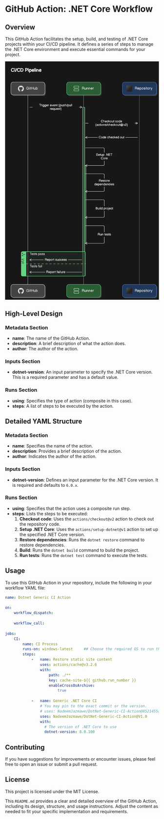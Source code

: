 # GitHub Action: .NET Core Workflow


## Overview

This GitHub Action facilitates the setup, build, and testing of .NET Core projects within your CI/CD pipeline. It defines a series of steps to manage the .NET Core environment and execute essential commands for your project.

![GitHub Action Diagram](https://github.com/NadeemJazmawe/DotNet-Generic-CI-Action/blob/main/images/action-diagram.png)

## High-Level Design

### Metadata Section

- **name**: The name of the GitHub Action.
- **description**: A brief description of what the action does.
- **author**: The author of the action.

### Inputs Section

- **dotnet-version**: An input parameter to specify the .NET Core version. This is a required parameter and has a default value.

### Runs Section

- **using**: Specifies the type of action (composite in this case).
- **steps**: A list of steps to be executed by the action.

## Detailed YAML Structure

### Metadata Section

- **name**: Specifies the name of the action.
- **description**: Provides a brief description of the action.
- **author**: Indicates the author of the action.

### Inputs Section

- **dotnet-version**: Defines an input parameter for the .NET Core version. It is required and defaults to `6.0.x`.

### Runs Section

- **using**: Specifies that the action uses a composite run step.
- **steps**: Lists the steps to be executed:
  1. **Checkout code**: Uses the `actions/checkout@v2` action to check out the repository code.
  2. **Setup .NET Core**: Uses the `actions/setup-dotnet@v1` action to set up the specified .NET Core version.
  3. **Restore dependencies**: Runs the `dotnet restore` command to restore dependencies.
  4. **Build**: Runs the `dotnet build` command to build the project.
  5. **Run tests**: Runs the `dotnet test` command to execute the tests.

## Usage

To use this GitHub Action in your repository, include the following in your workflow YAML file:

```yaml
name: Dotnet Generic CI Action

on:
    workflow_dispatch: 
    
    workflow_call:

jobs:
    CI:
        name: CI Process 
        runs-on: windows-latest     ## Choose the required OS to run the project on 
        steps:
            -   name: Restore static site content
                uses: actions/cache@v3.2.6
                with:
                    path: ./**
                    key: cache-site-${{ github.run_number }}
                    enableCrossOsArchive:
                        true       

            -   name: Generic .NET Core CI
                # You may pin to the exact commit or the version.
                # uses: NadeemJazmawe/DotNet-Generic-CI-Action@8521455a806596b4fd141b4cfb7687dba7c59e03
                uses: NadeemJazmawe/DotNet-Generic-CI-Action@V1.0
                with:
                  # The version of .NET Core to use
                  dotnet-version: 8.0.100
```

## Contributing
If you have suggestions for improvements or encounter issues, please feel free to open an issue or submit a pull request.

## License
This project is licensed under the MIT License.


This `README.md` provides a clear and detailed overview of the GitHub Action, including its design, structure, and usage instructions. Adjust the content as needed to fit your specific implementation and requirements.



